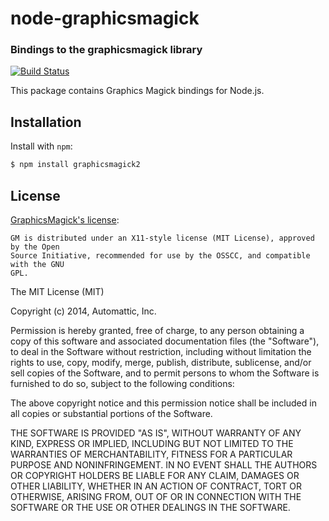 node-graphicsmagick
===================
### Bindings to the graphicsmagick library
[![Build Status](https://travis-ci.org/Automattic/node-graphicsmagick.svg?branch=master)](https://travis-ci.org/Automattic/node-graphicsmagick)

This package contains Graphics Magick bindings for Node.js.


Installation
------------

Install with `npm`:

``` bash
$ npm install graphicsmagick2
```

License
-------

[GraphicsMagick's license](http://www.graphicsmagick.org/Copyright.html):

```
GM is distributed under an X11-style license (MIT License), approved by the Open
Source Initiative, recommended for use by the OSSCC, and compatible with the GNU
GPL.
```

The MIT License (MIT)

Copyright (c) 2014, Automattic, Inc.

Permission is hereby granted, free of charge, to any person obtaining a copy
of this software and associated documentation files (the "Software"), to deal
in the Software without restriction, including without limitation the rights
to use, copy, modify, merge, publish, distribute, sublicense, and/or sell
copies of the Software, and to permit persons to whom the Software is
furnished to do so, subject to the following conditions:

The above copyright notice and this permission notice shall be included in
all copies or substantial portions of the Software.

THE SOFTWARE IS PROVIDED "AS IS", WITHOUT WARRANTY OF ANY KIND, EXPRESS OR
IMPLIED, INCLUDING BUT NOT LIMITED TO THE WARRANTIES OF MERCHANTABILITY,
FITNESS FOR A PARTICULAR PURPOSE AND NONINFRINGEMENT. IN NO EVENT SHALL THE
AUTHORS OR COPYRIGHT HOLDERS BE LIABLE FOR ANY CLAIM, DAMAGES OR OTHER
LIABILITY, WHETHER IN AN ACTION OF CONTRACT, TORT OR OTHERWISE, ARISING FROM,
OUT OF OR IN CONNECTION WITH THE SOFTWARE OR THE USE OR OTHER DEALINGS IN
THE SOFTWARE.
